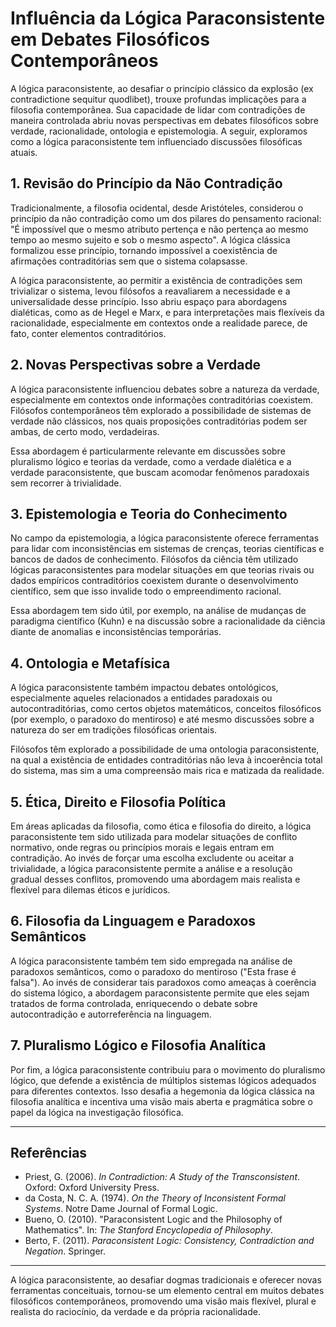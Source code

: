 
# Influência da Lógica Paraconsistente em Debates Filosóficos Contemporâneos

A lógica paraconsistente, ao desafiar o princípio clássico da explosão (ex contradictione sequitur quodlibet), trouxe profundas implicações para a filosofia contemporânea. Sua capacidade de lidar com contradições de maneira controlada abriu novas perspectivas em debates filosóficos sobre verdade, racionalidade, ontologia e epistemologia. A seguir, exploramos como a lógica paraconsistente tem influenciado discussões filosóficas atuais.

## 1. Revisão do Princípio da Não Contradição

Tradicionalmente, a filosofia ocidental, desde Aristóteles, considerou o princípio da não contradição como um dos pilares do pensamento racional: "É impossível que o mesmo atributo pertença e não pertença ao mesmo tempo ao mesmo sujeito e sob o mesmo aspecto". A lógica clássica formalizou esse princípio, tornando impossível a coexistência de afirmações contraditórias sem que o sistema colapsasse.

A lógica paraconsistente, ao permitir a existência de contradições sem trivializar o sistema, levou filósofos a reavaliarem a necessidade e a universalidade desse princípio. Isso abriu espaço para abordagens dialéticas, como as de Hegel e Marx, e para interpretações mais flexíveis da racionalidade, especialmente em contextos onde a realidade parece, de fato, conter elementos contraditórios.

## 2. Novas Perspectivas sobre a Verdade

A lógica paraconsistente influenciou debates sobre a natureza da verdade, especialmente em contextos onde informações contraditórias coexistem. Filósofos contemporâneos têm explorado a possibilidade de sistemas de verdade não clássicos, nos quais proposições contraditórias podem ser ambas, de certo modo, verdadeiras.

Essa abordagem é particularmente relevante em discussões sobre pluralismo lógico e teorias da verdade, como a verdade dialética e a verdade paraconsistente, que buscam acomodar fenômenos paradoxais sem recorrer à trivialidade.

## 3. Epistemologia e Teoria do Conhecimento

No campo da epistemologia, a lógica paraconsistente oferece ferramentas para lidar com inconsistências em sistemas de crenças, teorias científicas e bancos de dados de conhecimento. Filósofos da ciência têm utilizado lógicas paraconsistentes para modelar situações em que teorias rivais ou dados empíricos contraditórios coexistem durante o desenvolvimento científico, sem que isso invalide todo o empreendimento racional.

Essa abordagem tem sido útil, por exemplo, na análise de mudanças de paradigma científico (Kuhn) e na discussão sobre a racionalidade da ciência diante de anomalias e inconsistências temporárias.

## 4. Ontologia e Metafísica

A lógica paraconsistente também impactou debates ontológicos, especialmente aqueles relacionados a entidades paradoxais ou autocontraditórias, como certos objetos matemáticos, conceitos filosóficos (por exemplo, o paradoxo do mentiroso) e até mesmo discussões sobre a natureza do ser em tradições filosóficas orientais.

Filósofos têm explorado a possibilidade de uma ontologia paraconsistente, na qual a existência de entidades contraditórias não leva à incoerência total do sistema, mas sim a uma compreensão mais rica e matizada da realidade.

## 5. Ética, Direito e Filosofia Política

Em áreas aplicadas da filosofia, como ética e filosofia do direito, a lógica paraconsistente tem sido utilizada para modelar situações de conflito normativo, onde regras ou princípios morais e legais entram em contradição. Ao invés de forçar uma escolha excludente ou aceitar a trivialidade, a lógica paraconsistente permite a análise e a resolução gradual desses conflitos, promovendo uma abordagem mais realista e flexível para dilemas éticos e jurídicos.

## 6. Filosofia da Linguagem e Paradoxos Semânticos

A lógica paraconsistente também tem sido empregada na análise de paradoxos semânticos, como o paradoxo do mentiroso ("Esta frase é falsa"). Ao invés de considerar tais paradoxos como ameaças à coerência do sistema lógico, a abordagem paraconsistente permite que eles sejam tratados de forma controlada, enriquecendo o debate sobre autocontradição e autorreferência na linguagem.

## 7. Pluralismo Lógico e Filosofia Analítica

Por fim, a lógica paraconsistente contribuiu para o movimento do pluralismo lógico, que defende a existência de múltiplos sistemas lógicos adequados para diferentes contextos. Isso desafia a hegemonia da lógica clássica na filosofia analítica e incentiva uma visão mais aberta e pragmática sobre o papel da lógica na investigação filosófica.

___

## Referências

- Priest, G. (2006). *In Contradiction: A Study of the Transconsistent*. Oxford: Oxford University Press.
- da Costa, N. C. A. (1974). *On the Theory of Inconsistent Formal Systems*. Notre Dame Journal of Formal Logic.
- Bueno, O. (2010). "Paraconsistent Logic and the Philosophy of Mathematics". In: *The Stanford Encyclopedia of Philosophy*.
- Berto, F. (2011). *Paraconsistent Logic: Consistency, Contradiction and Negation*. Springer.

___

A lógica paraconsistente, ao desafiar dogmas tradicionais e oferecer novas ferramentas conceituais, tornou-se um elemento central em muitos debates filosóficos contemporâneos, promovendo uma visão mais flexível, plural e realista do raciocínio, da verdade e da própria racionalidade.

